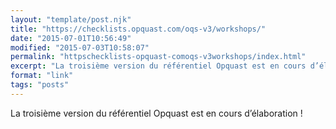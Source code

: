 ```yaml
---
layout: "template/post.njk"
title: "https://checklists.opquast.com/oqs-v3/workshops/"
date: "2015-07-01T10:56:49"
modified: "2015-07-03T10:58:07"
permalink: "httpschecklists-opquast-comoqs-v3workshops/index.html"
excerpt: "La troisième version du référentiel Opquast est en cours d’élaboration&nbsp;!"
format: "link"
tags: "posts"
---
```

La troisième version du référentiel Opquast est en cours d’élaboration&nbsp;!